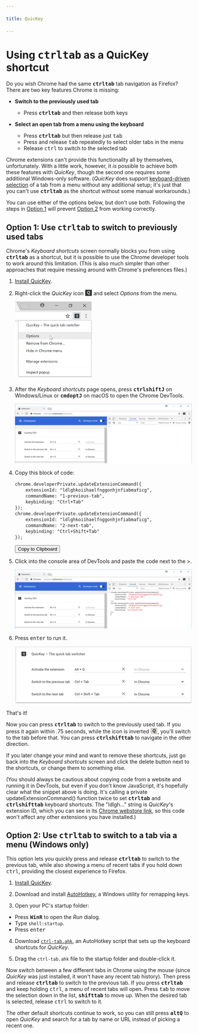```yaml
---

title: QuicKey

---
```


# Using <b><kbd>ctrl</kbd><kbd>tab</kbd></b> as a QuicKey shortcut

Do you wish Chrome had the same <b><kbd>ctrl</kbd><kbd>tab</kbd></b> tab navigation as Firefox?  There are two key features Chrome is missing:

- **Switch to the previously used tab**
  - Press <b><kbd>ctrl</kbd><kbd>tab</kbd></b> and then release both keys

- **Select an open tab from a menu using the keyboard**
  - Press <b><kbd>ctrl</kbd><kbd>tab</kbd></b> but then release just <kbd>tab</kbd>
  - Press and release <kbd>tab</kbd> repeatedly to select older tabs in the menu
  - Release <kbd>ctrl</kbd> to switch to the selected tab

Chrome extensions can't provide this functionality all by themselves, unfortunately.  With a little work, however, it *is* possible to achieve both these features with *QuicKey*, though the second one requires some additional Windows-only software.  (*QuicKey* does support [keyboard-driven selection](/QuicKey/#mru-gif) of a tab from a menu without any additional setup; it's just that you can't use <b><kbd>ctrl</kbd><kbd>tab</kbd></b> as the shortcut without some manual workarounds.)

You can use either of the options below, but don't use both.  Following the steps in [Option 1](#option-1) will prevent [Option 2](#option-2) from working correctly.


## <a name="option-1"></a>Option 1: Use <b><kbd>ctrl</kbd><kbd>tab</kbd></b> to switch to previously used tabs

Chrome's *Keyboard shortcuts* screen normally blocks you from using <b><kbd>ctrl</kbd><kbd>tab</kbd></b> as a shortcut, but it is possible to use the Chrome developer tools to work around this limitation. (This is also much simpler than other approaches that require messing around with Chrome's preferences files.)

1. [Install QuicKey](https://chrome.google.com/webstore/detail/quickey-%E2%80%93-the-quick-tab-s/ldlghkoiihaelfnggonhjnfiabmaficg).

2. Right-click the *QuicKey* icon <img src="../img/icon-38.png" style="height: 19px; vertical-align: text-bottom;"> and select *Options* from the menu.

    <img src="../img/options-in-menu.png" style="width: 208px;">

3. After the *Keyboard shortcuts* page opens, press <b><kbd>ctrl</kbd><kbd>shift</kbd><kbd>J</kbd></b> on Windows/Linux or <b><kbd>cmd</kbd><kbd>opt</kbd><kbd>J</kbd></b> on macOS to open the Chrome DevTools.

    <img src="../img/console-open.png">

4. Copy this block of code:

       chrome.developerPrivate.updateExtensionCommand({
           extensionId: "ldlghkoiihaelfnggonhjnfiabmaficg",
           commandName: "1-previous-tab",
           keybinding: "Ctrl+Tab"
       });
       chrome.developerPrivate.updateExtensionCommand({
           extensionId: "ldlghkoiihaelfnggonhjnfiabmaficg",
           commandName: "2-next-tab",
           keybinding: "Ctrl+Shift+Tab"
       });

    <button class="copy" onclick="copyCode()">Copy to Clipboard</button>

5. Click into the console area of DevTools and paste the code next to the >.

    <img src="../img/code-pasted.png">

6. Press <kbd>enter</kbd> to run it.

    <img src="../img/ctrl-tab-selected.png">

That's it!

Now you can press <b><kbd>ctrl</kbd><kbd>tab</kbd></b> to switch to the previously used tab.  If you press it again within .75 seconds, while the icon is inverted <img src="../img/icon-38-inverted.png" style="height: 19px; vertical-align: text-bottom;">, you'll switch to the tab before that.  You can press <b><kbd>ctrl</kbd><kbd>shift</kbd><kbd>tab</kbd></b> to navigate in the other direction.

If you later change your mind and want to remove these shortcuts, just go back into the *Keyboard shortcuts* screen and click the delete button next to the shortcuts, or change them to something else.

(You should always be cautious about copying code from a website and running it in DevTools, but even if you don't know JavaScript, it's hopefully clear what the snippet above is doing.  It's calling a private updateExtensionCommand() function twice to set <b><kbd>ctrl</kbd><kbd>tab</kbd></b> and <b><kbd>ctrl</kbd><kbd>shift</kbd><kbd>tab</kbd></b> keyboard shortcuts.  The "ldlgh..." string is *QuicKey*'s extension ID, which you can see in its [Chrome webstore link](https://chrome.google.com/webstore/detail/quickey-%E2%80%93-the-quick-tab-s/ldlghkoiihaelfnggonhjnfiabmaficg), so this code won't affect any other extensions you have installed.)


## <a name="option-2"></a>Option 2: Use <b><kbd>ctrl</kbd><kbd>tab</kbd></b> to switch to a tab via a menu (Windows only)

This option lets you quickly press and release <b><kbd>ctrl</kbd><kbd>tab</kbd></b> to switch to the previous tab, while also showing a menu of recent tabs if you hold down <kbd>ctrl</kbd>, providing the closest experience to Firefox.

1. [Install QuicKey](https://chrome.google.com/webstore/detail/quickey-%E2%80%93-the-quick-tab-s/ldlghkoiihaelfnggonhjnfiabmaficg).

2. Download and install [AutoHotkey](https://www.autohotkey.com/download/ahk-install.exe), a Windows utility for remapping keys.

3. Open your PC's startup folder:
  - Press <b><kbd>Win</kbd><kbd>R</kbd></b> to open the *Run* dialog.
  - Type `shell:startup`.
  - Press <kbd>enter</kbd>


4. Download [`ctrl-tab.ahk`](ctrl-tab.ahk), an AutoHotkey script that sets up the keyboard shortcuts for *QuicKey*.

5. Drag the `ctrl-tab.ahk` file to the startup folder and double-click it.

Now switch between a few different tabs in Chrome using the mouse (since *QuicKey* was just installed, it won't have any recent tab history).  Then press and release <b><kbd>ctrl</kbd><kbd>tab</kbd></b> to switch to the previous tab.  If you press <b><kbd>ctrl</kbd><kbd>tab</kbd></b> and keep holding <kbd>ctrl</kbd>, a menu of recent tabs will open.  Press <kbd>tab</kbd> to move the selection down in the list, <b><kbd>shift</kbd><kbd>tab</kbd></b> to move up.  When the desired tab is selected, release <kbd>ctrl</kbd> to switch to it.

The other default shortcuts continue to work, so you can still press <b><kbd>alt</kbd><kbd>Q</kbd></b> to open *QuicKey* and search for a tab by name or URL instead of picking a recent one.


<script>
    function copyCode()
    {
        var copyFrom = document.createElement("textarea"),
            body = document.body,
            result;

        copyFrom.textContent = document.getElementsByClassName("highlight")[1].textContent;
        body.appendChild(copyFrom);
        copyFrom.select();
        result = document.execCommand("copy");
        body.removeChild(copyFrom);

        if (!result) {
            alert("The browser blocked the copy action for some reason.");
        }
    }
</script>